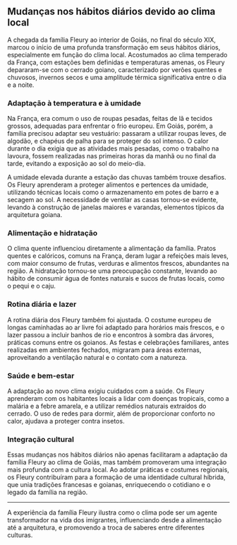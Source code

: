 ## Mudanças nos hábitos diários devido ao clima local

A chegada da família Fleury ao interior de Goiás, no final do século XIX, marcou o início de uma profunda transformação em seus hábitos diários, especialmente em função do clima local. Acostumados ao clima temperado da França, com estações bem definidas e temperaturas amenas, os Fleury depararam-se com o cerrado goiano, caracterizado por verões quentes e chuvosos, invernos secos e uma amplitude térmica significativa entre o dia e a noite.

### Adaptação à temperatura e à umidade

Na França, era comum o uso de roupas pesadas, feitas de lã e tecidos grossos, adequadas para enfrentar o frio europeu. Em Goiás, porém, a família precisou adaptar seu vestuário: passaram a utilizar roupas leves, de algodão, e chapéus de palha para se proteger do sol intenso. O calor durante o dia exigia que as atividades mais pesadas, como o trabalho na lavoura, fossem realizadas nas primeiras horas da manhã ou no final da tarde, evitando a exposição ao sol do meio-dia.

A umidade elevada durante a estação das chuvas também trouxe desafios. Os Fleury aprenderam a proteger alimentos e pertences da umidade, utilizando técnicas locais como o armazenamento em potes de barro e a secagem ao sol. A necessidade de ventilar as casas tornou-se evidente, levando à construção de janelas maiores e varandas, elementos típicos da arquitetura goiana.

### Alimentação e hidratação

O clima quente influenciou diretamente a alimentação da família. Pratos quentes e calóricos, comuns na França, deram lugar a refeições mais leves, com maior consumo de frutas, verduras e alimentos frescos, abundantes na região. A hidratação tornou-se uma preocupação constante, levando ao hábito de consumir água de fontes naturais e sucos de frutas locais, como o pequi e o caju.

### Rotina diária e lazer

A rotina diária dos Fleury também foi ajustada. O costume europeu de longas caminhadas ao ar livre foi adaptado para horários mais frescos, e o lazer passou a incluir banhos de rio e encontros à sombra das árvores, práticas comuns entre os goianos. As festas e celebrações familiares, antes realizadas em ambientes fechados, migraram para áreas externas, aproveitando a ventilação natural e o contato com a natureza.

### Saúde e bem-estar

A adaptação ao novo clima exigiu cuidados com a saúde. Os Fleury aprenderam com os habitantes locais a lidar com doenças tropicais, como a malária e a febre amarela, e a utilizar remédios naturais extraídos do cerrado. O uso de redes para dormir, além de proporcionar conforto no calor, ajudava a proteger contra insetos.

### Integração cultural

Essas mudanças nos hábitos diários não apenas facilitaram a adaptação da família Fleury ao clima de Goiás, mas também promoveram uma integração mais profunda com a cultura local. Ao adotar práticas e costumes regionais, os Fleury contribuíram para a formação de uma identidade cultural híbrida, que unia tradições francesas e goianas, enriquecendo o cotidiano e o legado da família na região.

---

A experiência da família Fleury ilustra como o clima pode ser um agente transformador na vida dos imigrantes, influenciando desde a alimentação até a arquitetura, e promovendo a troca de saberes entre diferentes culturas.